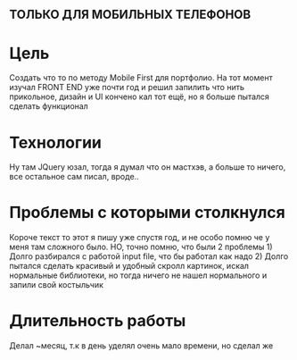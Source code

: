 <h2>ТОЛЬКО ДЛЯ МОБИЛЬНЫХ ТЕЛЕФОНОВ</h2>

# Цель
Создать что то по методу Mobile First для портфолио. На тот момент изучал FRONT END уже почти год и решил запилить что нить прикольное, дизайн и UI кончено кал тот ещё, но я больше пытался сделать функционал

<h1>Технологии</h1>
Ну там JQuery юзал, тогда я думал что он мастхэв, а больше то ничего, все остальное сам писал, вроде..

<h1>Проблемы с которыми столкнулся</h1>
Короче текст то этот я пишу уже спустя год, и не особо помню че у меня там сложного было. НО, точно помню, что были 2 проблемы
1) Долго разбирался с работой input file, что бы работал как надо
2) Долго пытался сделать красивый и удобный скролл картинок, искал нормальные библиотеки, но тогда ничего не нашел нормального и запили свой костыльчик

<h1>Длительность работы</h1>
Делал ~месяц, т.к в день уделял очень мало времени, но сделал же
